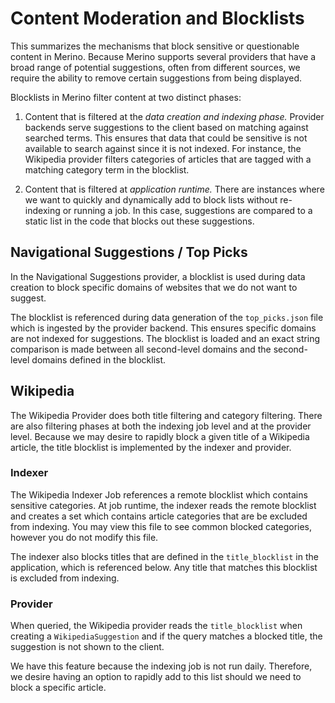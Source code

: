 # Content Moderation and Blocklists
This summarizes the mechanisms that block sensitive or questionable content in Merino.
Because Merino supports several providers that have a broad range of potential suggestions,
often from different sources, we require the ability to remove certain suggestions from being displayed.

Blocklists in Merino filter content at two distinct phases:
1. Content that is filtered at the _data creation and indexing phase._
   Provider backends serve suggestions to the client based on matching against searched terms.
   This ensures that data that could be sensitive is not available to search against since it is not indexed.
   For instance, the Wikipedia provider filters categories of articles that are tagged with a matching category term in the blocklist.

2. Content that is filtered at _application runtime._
   There are instances where we want to quickly and dynamically add to block lists without re-indexing or running a job.
   In this case, suggestions are compared to a static list in the code that blocks out these suggestions.

## Navigational Suggestions / Top Picks
In the Navigational Suggestions provider, a blocklist is used during data creation to block specific domains of websites that we do not want to suggest.

The blocklist is referenced during data generation of the `top_picks.json` file which is ingested by the provider backend. This ensures specific domains are not indexed for suggestions. The blocklist is loaded and an exact string comparison is made between all second-level domains and the second-level domains defined in the blocklist.

## Wikipedia
The Wikipedia Provider does both title filtering and category filtering. There are also filtering phases at both the indexing job level and at the provider level. Because we may desire to rapidly block a given title of a Wikipedia article, the title blocklist is implemented by the indexer and provider. 

### Indexer
The Wikipedia Indexer Job references a remote blocklist which contains sensitive categories.
At job runtime, the indexer reads the remote blocklist and creates a set which contains article categories that are be excluded from indexing. You may view this file to see common blocked categories, however you do not modify this file.

The indexer also blocks titles that are defined in the `title_blocklist` in the application, which is referenced below.  Any title that matches this blocklist is excluded from indexing. 

### Provider
When queried, the Wikipedia provider reads the `title_blocklist` when creating a `WikipediaSuggestion` and if the query matches a blocked title, the suggestion is not shown to the client. 

We have this feature because the indexing job is not run daily. Therefore, we desire having an option to rapidly add to this list should we need to block a specific article. 
